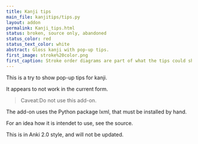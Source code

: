```yaml
---
title: Kanji tips
main_file: kanjitips/tips.py
layout: addon
permalink: Kanji_tips.html
status: broken, source only, abandoned
status_color: red
status_text_color: white
abstract: Gloss kanji with pop-up tips.
first_image: stroke%20color.png
first_caption: Stroke order diagrams are part of what the tips could show.
---
```


This is a try to show pop-up tips for kanji.

It appears to not work in the current form.

<blockquote><span class="warn">Caveat:</span>Do not use this add-on.</blockquote>

The add-on uses the Python package lxml, that must be installed by
hand.

For an idea how it is intendet to use, see the source.

This is in Anki 2.0 style, and will not be updated.
